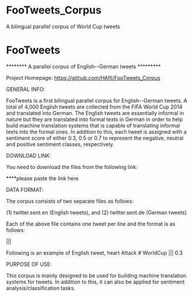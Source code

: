 # FooTweets_Corpus
A bilingual parallel corpus of World Cup tweets

# FooTweets

******** A parallel corpus of English--German tweets *********


Project Homepage: https://github.com/HAfli/FooTweets_Corpus



GENERAL INFO:

FooTweets is a first bilingual parallel corpus for English--German tweets. A total of 4,000 English tweets are collected from the FIFA World Cup 2014 and translated into German. The English tweets are essentially informal in nature but they are translated into formal texts in German in order to help build machine translation systems that is capable of translating informal texts into the formal ones. In addition to this, each tweet is assigned with a sentiment score of either 0.3, 0.5 or 0.7 to represent the negative, neutral and positive sentiment classes, respectively.


DOWNLOAD LINK:

You need to download the files from the following link:

****please paste the link here


DATA FORMAT:

The corpus consists of two separate files as follows:

  (1) twitter.sent.en (English tweets), and
  (2) twitter.sent.de (German tweets)

Each of the above file contains one tweet per line and the format is as follows:

<tweet><space>|||<space><sentiment score>

Following is an example of English tweet, 
    heart Attack # WorldCup ||| 0.3


    
PURPOSE OF USE:

This corpus is mainly designed to be used for building machine translation systems for tweets. In addition to this, it can also be applied for sentiment analysis/classification tasks.




